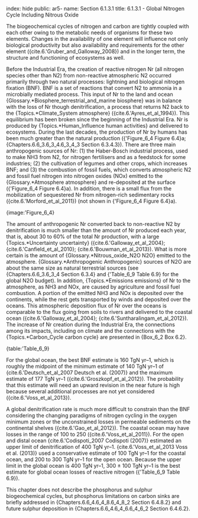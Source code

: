 index: hide
public: ar5-
name: Section 6.1.3.1
title: 6.1.3.1 - Global Nitrogen Cycle Including Nitrous Oxide

The biogeochemical cycles of nitrogen and carbon are tightly coupled with each other owing to the metabolic needs of organisms for these two elements. Changes in the availability of one element will influence not only biological productivity but also availability and requirements for the other element ({cite.6.'Gruber_and_Galloway_2008}) and in the longer term, the structure and functioning of ecosystems as well.

Before the Industrial Era, the creation of reactive nitrogen Nr (all nitrogen species other than N2) from non-reactive atmospheric N2 occurred primarily through two natural processes: lightning and biological nitrogen fixation (BNF). BNF is a set of reactions that convert N2 to ammonia in a microbially mediated process. This input of Nr to the land and ocean {Glossary.*Biosphere_terrestrial_and_marine biosphere} was in balance with the loss of Nr though denitrification, a process that returns N2 back to the {Topics.*Climate_System atmosphere} ({cite.6.'Ayres_et_al_1994}). This equilibrium has been broken since the beginning of the Industrial Era. Nr is produced by {Topics.*Human_Influence human activities} and delivered to ecosystems. During the last decades, the production of Nr by humans has been much greater than the natural production ({'Figure_6_4 Figure 6.4}a; {Chapters.6.6_3.6_3_4.6_3_4_3 Section 6.3.4.3}). There are three main anthropogenic sources of Nr: (1) the Haber-Bosch industrial process, used to make NH3 from N2, for nitrogen fertilisers and as a feedstock for some industries; (2) the cultivation of legumes and other crops, which increases BNF; and (3) the combustion of fossil fuels, which converts atmospheric N2 and fossil fuel nitrogen into nitrogen oxides (NOx) emitted to the {Glossary.*Atmosphere atmosphere} and re-deposited at the surface ({'Figure_6_4 Figure 6.4}a). In addition, there is a small flux from the mobilization of sequestered Nr from nitrogen-rich sedimentary rocks ({cite.6.'Morford_et_al_2011}) (not shown in {'Figure_6_4 Figure 6.4}a).

{image:'Figure_6_4}

The amount of anthropogenic Nr converted back to non-reactive N2 by denitrification is much smaller than the amount of Nr produced each year, that is, about 30 to 60% of the total Nr production, with a large {Topics.*Uncertainty uncertainty} ({cite.6.'Galloway_et_al_2004}; {cite.6.'Canfield_et_al_2010}; {cite.6.'Bouwman_et_al_2013}). What is more certain is the amount of {Glossary.*Nitrous_oxide_N2O N2O} emitted to the atmosphere. {Glossary.*Anthropogenic Anthropogenic} sources of N2O are about the same size as natural terrestrial sources (see {Chapters.6.6_3.6_3_4 Section 6.3.4} and {'Table_6_9 Table 6.9} for the global N2O budget). In addition, {Topics.*Emissions emissions} of Nr to the atmosphere, as NH3 and NOx, are caused by agriculture and fossil fuel combustion. A portion of the emitted NH3 and NOx is deposited over the continents, while the rest gets transported by winds and deposited over the oceans. This atmospheric deposition flux of Nr over the oceans is comparable to the flux going from soils to rivers and delivered to the coastal ocean ({cite.6.'Galloway_et_al_2004}; {cite.6.'Suntharalingam_et_al_2012}). The increase of Nr creation during the Industrial Era, the connections among its impacts, including on climate and the connections with the {Topics.*Carbon_Cycle carbon cycle} are presented in {Box_6_2 Box 6.2}.

{table:'Table_6_9}

For the global ocean, the best BNF estimate is 160 TgN yr–1, which is roughly the midpoint of the minimum estimate of 140 TgN yr–1 of {cite.6.'Deutsch_et_al_2007 Deutsch et al. (2007)} and the maximum estimate of 177 TgN yr–1 ({cite.6.'Groszkopf_et_al_2012}). The probability that this estimate will need an upward revision in the near future is high because several additional processes are not yet considered ({cite.6.'Voss_et_al_2013}).

A global denitrification rate is much more difficult to constrain than the BNF considering the changing paradigms of nitrogen cycling in the oxygen minimum zones or the unconstrained losses in permeable sediments on the continental shelves ({cite.6.'Gao_et_al_2012}). The coastal ocean may have losses in the range of 100 to 250 ({cite.6.'Voss_et_al_2011}). For the open and distal ocean {cite.6.'Codispoti_2007 Codispoti (2007)} estimated an upper limit of denitrification of 400 TgN yr–1. {cite.6.'Voss_et_al_2013 Voss et al. (2013)} used a conservative estimate of 100 TgN yr–1 for the coastal ocean, and 200 to 300 TgN yr–1 for the open ocean. Because the upper limit in the global ocean is 400 TgN yr–1, 300 ± 100 TgN yr–1 is the best estimate for global ocean losses of reactive nitrogen ({'Table_6_9 Table 6.9}).

This chapter does not describe the phosphorus and sulphur biogeochemical cycles, but phosphorus limitations on carbon sinks are briefly addressed in {Chapters.6.6_4.6_4_8.6_4_8_2 Section 6.4.8.2} and future sulphur deposition in {Chapters.6.6_4.6_4_6.6_4_6_2 Section 6.4.6.2}.
